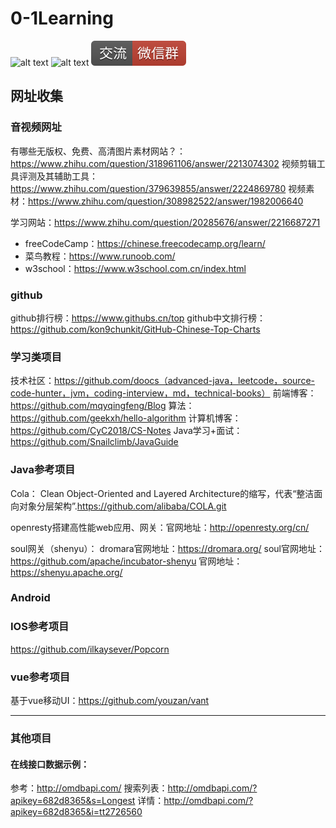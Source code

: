 # 0-1Learning

![alt text](../static/common/svg/luoxiaosheng.svg "公众号")
![alt text](../static/common/svg/luoxiaosheng_learning.svg "学习")
![alt text](../static/common/svg/luoxiaosheng_wechat.svg "微信")


## 网址收集

### 音视频网址

有哪些无版权、免费、高清图片素材网站？：https://www.zhihu.com/question/318961106/answer/2213074302
视频剪辑工具评测及其辅助工具：https://www.zhihu.com/question/379639855/answer/2224869780
视频素材：https://www.zhihu.com/question/308982522/answer/1982006640

学习网站：https://www.zhihu.com/question/20285676/answer/2216687271
- freeCodeCamp：https://chinese.freecodecamp.org/learn/
- 菜鸟教程：https://www.runoob.com/
- w3school：https://www.w3school.com.cn/index.html


### github
github排行榜：https://www.githubs.cn/top
github中文排行榜：https://github.com/kon9chunkit/GitHub-Chinese-Top-Charts

### 学习类项目
技术社区：https://github.com/doocs（advanced-java，leetcode，source-code-hunter，jvm，coding-interview，md，technical-books）
前端博客：https://github.com/mqyqingfeng/Blog
算法：https://github.com/geekxh/hello-algorithm
计算机博客：https://github.com/CyC2018/CS-Notes
Java学习+面试：https://github.com/Snailclimb/JavaGuide

### Java参考项目
Cola： Clean Object-Oriented and Layered Architecture的缩写，代表“整洁面向对象分层架构”.https://github.com/alibaba/COLA.git

openresty搭建高性能web应用、网关：官网地址：http://openresty.org/cn/

soul网关（shenyu）：
dromara官网地址：https://dromara.org/
soul官网地址：https://github.com/apache/incubator-shenyu
官网地址：https://shenyu.apache.org/

### Android


### IOS参考项目 
https://github.com/ilkaysever/Popcorn

### vue参考项目
基于vue移动UI：https://github.com/youzan/vant

---

### 其他项目
#### 在线接口数据示例：
参考：http://omdbapi.com/
搜索列表：http://omdbapi.com/?apikey=682d8365&s=Longest
详情：http://omdbapi.com/?apikey=682d8365&i=tt2726560





